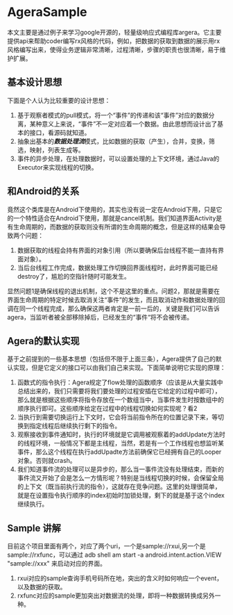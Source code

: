 # AgeraSample
本文主要是通过例子来学习google开源的，轻量级响应式编程库argera。它主要提供api来帮助coder编写rx风格的代码，例如，把数据的获取到数据的展示用rx风格编写出来，使得业务逻辑非常清晰，过程清晰，步骤的职责也很清晰，易于维护扩展。
## 基本设计思想
下面是个人认为比较重要的设计思想：

1. 基于观察者模式的pull模式，将一个“事件”的传递和该“事件”对应的数据分离，某种意义上来说，“事件”不一定对应着一个数据。由此思想而设计出了基本的接口，看源码就知道。
2. 抽象出基本的***数据处理流***模式，比如数据的获取（产生），合并，变换，筛选，映射，列表生成等。
3. 事件的异步处理，在处理数据时，可以设置处理的上下文环境，通过Java的Executor来实现线程的切换。

## 和Android的关系
竟然这个类库是在Android下使用的，其实也没有说一定在Android下用，只是它的一个特性适合在Android下使用，那就是cancel机制。我们知道界面Activity是有生命周期的，而数据的获取则没有所谓的生命周期的概念，但是这样的结果会导致两个问题：

1. 数据获取的线程会持有界面的对象引用（所以要确保后台线程不能一直持有界面对象）。
2. 当后台线程工作完成，数据处理工作切换回界面线程时，此时界面可能已经destroy了，尴尬的空指针随时可能发生。

显然问题1是确保线程的退出机制，这个不是这里的重点。问题2，那就是需要在界面生命周期的特定时候去取消关注“事件”的发生，而且取消动作和数据处理的回调在同一个线程完成，那么确保这两者肯定是一前一后的，关键是我们可以告诉agera，当监听者被全部移除掉后，已经发生的“事件“将不会被传递。

## Agera的默认实现
基于之前提到的一些基本思想（包括但不限于上面三条），Agera提供了自己的默认实现，但是它定义的接口可以由我们自己来实现。下面简单说明它实现的原理：

1. 函数式的指令执行：Agera规定了flow处理的函数顺序（应该是从大量实践中总结出来的，我们只需要将我们要处理的过程安插在它给定的过程中即可），那么就是根据这些顺序将指令存放在一个数组当中，当事件发生时按数组中的顺序执行即可。这些顺序给定在过程中的线程切换如何实现呢？看2
2. 当执行到需要切换运行上下文时，它会将当前指令所在的位置记录下来，等切换到指定线程后继续执行剩下的指令。
3. 观察接收到事件通知时，执行的环境就是它调用被观察着的addUpdate方法时的线程环境，一般情况下都是主线程，当然，若是有一个工作线程也想监听某事件，那么这个线程在执行addUpadte方法前确保它已经拥有自己的Looper对象。否则就crash。
4. 我们知道事件流的处理可以是异步的，那么当一事件流没有处理结束，而新的事件流又开始了会是怎么一方情形呢？特别是当线程切换的时候，会保留全局的上下文（既当前执行流的指令），这就存在竞争问题。这里的处理很简单，就是在设置指令执行顺序的index初始时加锁处理，剩下的就是基于这个index继续执行。

## Sample 讲解
目前这个项目里面有两个，对应了两个uri，一个是sample://rxui,另一个是sample://rxfunc，可以通过 adb shell am start -a android.intent.action.VIEW "sample://xxx" 来启动对应的界面。

1. rxui对应的sample查询手机号码所在地，突出的含义时如何响应一个event，以及数据的获取。
2. rxfunc对应的sample更加突出对数据流的处理，即将一种数据转换成另外一种。